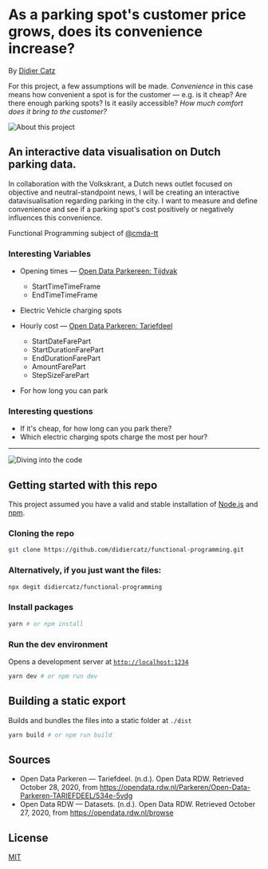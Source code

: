 # As a parking spot's customer price grows, does its convenience increase?

By [Didier Catz](https://didiercatz.com)

For this project, a few assumptions will be made. _Convenience_ in this case means how convenient a spot is for the customer — e.g. is it cheap? Are there enough parking spots? Is it easily accessible? _How much comfort does it bring to the customer?_

![About this project](https://raw.githubusercontent.com/didiercatz/functional-programming/main/src/assets/images/about-this-project.svg)

## An interactive data visualisation on Dutch parking data.

In collaboration with the Volkskrant, a Dutch news outlet focused on objective and neutral-standpoint news, I will be creating an interactive datavisualisation regarding parking in the city. I want to measure and define convenience and see if a parking spot's cost positively or negatively influences this convenience.

Functional Programming subject of [@cmda-tt](https://github.com/cmda-tt)

### Interesting Variables

- Opening times — [Open Data Parkereen: Tijdvak](https://opendata.rdw.nl/Parkeren/Open-Data-Parkeren-TIJDVAK/ixf8-gtwq)

  - StartTimeTimeFrame
  - EndTimeTimeFrame

- Electric Vehicle charging spots

- Hourly cost — [Open Data Parkeren: Tariefdeel](https://opendata.rdw.nl/Parkeren/Open-Data-Parkeren-TARIEFDEEL/534e-5vdg)

  - StartDateFarePart
  - StartDurationFarePart
  - EndDurationFarePart
  - AmountFarePart
  - StepSizeFarePart

- For how long you can park

### Interesting questions

- If it's cheap, for how long can you park there?
- Which electric charging spots charge the most per hour?

---

![Diving into the code](https://raw.githubusercontent.com/didiercatz/functional-programming/main/src/assets/images/diving-into-the-code.svg)

## Getting started with this repo

This project assumed you have a valid and stable installation of [Node.js](https://nodejs.org/en/) and [npm](https://www.npmjs.com/).

### Cloning the repo

```sh
git clone https://github.com/didiercatz/functional-programming.git
```

### Alternatively, if you just want the files:

```sh
npx degit didiercatz/functional-programming
```

### Install packages

```sh
yarn # or npm install
```

### Run the dev environment

Opens a development server at [`http://localhost:1234`](http://localhost:1234)

```sh
yarn dev # or npm run dev
```

## Building a static export

Builds and bundles the files into a static folder at `./dist`

```sh
yarn build # or npm run build
```

## Sources

<!-- ### Data -->

- Open Data Parkeren — Tariefdeel. (n.d.). Open Data RDW. Retrieved October 28, 2020, from https://opendata.rdw.nl/Parkeren/Open-Data-Parkeren-TARIEFDEEL/534e-5vdg
- Open Data RDW — Datasets. (n.d.). Open Data RDW. Retrieved October 27, 2020, from https://opendata.rdw.nl/browse
<!-- ### Knowledge -->

## License

[MIT](https://github.com/didiercatz/functional-programming/blob/main/LICENSE)

<!-- ---

💡 _In a few weeks time, this README will consist of a short summary and getting-started guide of this project. If you'd like to get a more comprehensive writeup of what this all entains, please refer to the [wiki](https://github.com/didiercatz/functional-programming/wiki). For now, enjoy this GIF. *With a hard 'G'*._

<img src="https://media.giphy.com/media/Wsju5zAb5kcOfxJV9i/giphy.gif" alt="programming"> -->
